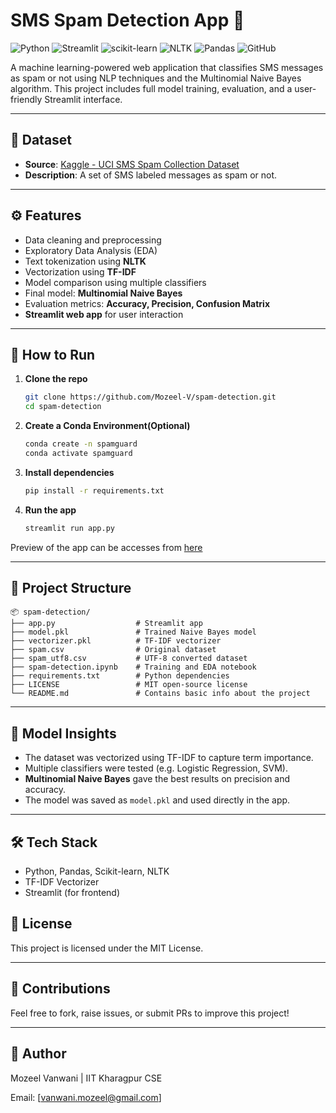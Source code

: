 
# SMS Spam Detection App 📱

![Python](https://img.shields.io/badge/Python-3.10-blue)
![Streamlit](https://img.shields.io/badge/Streamlit-%23FF4B4B.svg?&logo=streamlit&logoColor=white)
![scikit-learn](https://img.shields.io/badge/scikit--learn-F7931E?logo=scikit-learn&logoColor=white)
![NLTK](https://img.shields.io/badge/NLTK-007ACC?logo=nltk&logoColor=white)
![Pandas](https://img.shields.io/badge/Pandas-150458?logo=pandas&logoColor=white)
![GitHub](https://img.shields.io/badge/Hosted_on-GitHub-black?logo=github)

A machine learning-powered web application that classifies SMS messages as spam or not using NLP techniques and the Multinomial Naive Bayes algorithm. This project includes full model training, evaluation, and a user-friendly Streamlit interface.

---

## 📂 Dataset
- **Source**: [Kaggle - UCI SMS Spam Collection Dataset](https://www.kaggle.com/datasets/uciml/sms-spam-collection-dataset)
- **Description**: A set of SMS labeled messages as spam or not.

---

## ⚙️ Features
- Data cleaning and preprocessing
- Exploratory Data Analysis (EDA)
- Text tokenization using **NLTK**
- Vectorization using **TF-IDF**
- Model comparison using multiple classifiers
- Final model: **Multinomial Naive Bayes**
- Evaluation metrics: **Accuracy, Precision, Confusion Matrix**
- **Streamlit web app** for user interaction

---

## 🚀 How to Run

1. **Clone the repo**
   ```bash
   git clone https://github.com/Mozeel-V/spam-detection.git
   cd spam-detection
   ```

2. **Create a Conda Environment(Optional)**
   ```bash
   conda create -n spamguard
   conda activate spamguard
   ```

3. **Install dependencies**
   ```bash
   pip install -r requirements.txt
   ```

4. **Run the app**
   ```bash
   streamlit run app.py
   ```

Preview of the app can be accesses from [here](https://spam-guard.streamlit.app/)

---

## 📁 Project Structure

```
📦 spam-detection/
├── app.py                  # Streamlit app
├── model.pkl               # Trained Naive Bayes model
├── vectorizer.pkl          # TF-IDF vectorizer
├── spam.csv                # Original dataset
├── spam_utf8.csv           # UTF-8 converted dataset
├── spam-detection.ipynb    # Training and EDA notebook
├── requirements.txt        # Python dependencies
├── LICENSE                 # MIT open-source license
└── README.md               # Contains basic info about the project
```

---

## 🧠 Model Insights

- The dataset was vectorized using TF-IDF to capture term importance.
- Multiple classifiers were tested (e.g. Logistic Regression, SVM).
- **Multinomial Naive Bayes** gave the best results on precision and accuracy.
- The model was saved as `model.pkl` and used directly in the app.

---

## 🛠 Tech Stack

- Python, Pandas, Scikit-learn, NLTK
- TF-IDF Vectorizer
- Streamlit (for frontend)

## 📄 License
This project is licensed under the MIT License.

---

## 🤝 Contributions
Feel free to fork, raise issues, or submit PRs to improve this project!

---

## 📝 Author
Mozeel Vanwani | IIT Kharagpur CSE

Email: [vanwani.mozeel@gmail.com]
